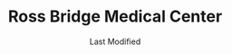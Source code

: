 ---
layout: location-page
date: Last Modified
description: "Local COVID-19 testing is available at Ross Bridge Medical Center in Hoover, Alabama, USA."
permalink: "locations/alabama/hoover/ross-bridge-medical-center/"
tags:
  - locations
  - alabama
title: Ross Bridge Medical Center
uniqueName: ross-bridge-medical-center
state: Alabama
stateAbbr: AL
hood: "Hoover"
address: "3635 Market Street"
city: "Hoover"
zip: "35226"
zipsNearby: "35440 35005 35540 35006 35007 35144 35950 35951 36250 35013 35014 35015 35952 36201 36202 36203 36204 36205 36206 36207 35016 35541 36251 35953 35954 35019 35542 35546 35020 35021 35022 35023 36006 35201 35202 35203 35204 35205 35206 35207 35208 35209 35210 35211 35212 35213 35214 35215 35216 35217 35218 35219 35220 35221 35222 35223 35224 35226 35228 35229 35231 35232 35233 35234 35235 35236 35237 35238 35242 35243 35244 35246 35249 35253 35254 35255 35259 35260 35261 35266 35282 35283 35285 35287 35288 35290 35291 35292 35293 35294 35295 35296 35297 35298 35031 35956 35957 35032 35033 35034 35035 35036 35444 35446 36253 35040 35549 35041 35042 35043 35044 36254 35045 35046 35048 35049 35449 35452 35051 35052 35550 35453 35053 35054 35055 35056 35057 35058 36257 35060 35061 35038 35062 35553 35964 35456 36260 35457 35554 35458 35063 35621 35064 35622 35555 35463 35068 35901 35902 35903 35904 35905 35906 35907 35972 35070 35071 35559 35560 35072 35073 35074 35077 35078 35079 35080 35082 35083 35980 35572 35501 35502 35503 35504 35085 35087 35573 35468 35089 35091 36793 35094 35096 36266 35097 35098 35575 35111 36750 35112 35114 36267 35115 35004 35116 35474 35117 35118 36268 35577 35578 35119 35473 35475 35476 35579 35120 36271 35121 35123 35580 35124 35125 35128 35478 35126 35127 35130 35131 36792 35133 35135 35136 35137 35482 35139 35142 35143 35584 35146 36790 35987 35147 35148 35149 35150 35151 35160 35161 35171 35587 35172 35173 35401 35402 35403 35404 35405 35406 35407 35485 35486 35487 35490 35176 36091 35178 35179 35990 35180 35181 35182 36277 36279 35183 35184 35185 35186 35187 35188 35225 35230 35240 35245 35263 35277 35278 35279 35280 35281 35286 35289 35299 36210" 
mapUrl: "http://maps.apple.com/?q=Ross+Bridge+Medical+Center&address=3635+Market+Street,Hoover,Alabama,35226"
locationType: Walk-in
phone: "205-494-7677"
website: "https://www.rossbridgemedicalcenter.com/"
onlineBooking: true
closed: undefined
closedUpdate: April 21st, 2020
notes: "By appointment only."
days: Weekdays
hours: 9AM-4:30PM
ctaMessage: Schedule a test
ctaUrl: "https://www.rossbridgemedicalcenter.com/"
---